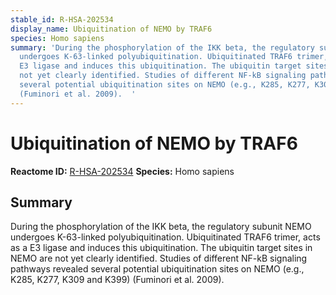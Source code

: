 ```yaml
---
stable_id: R-HSA-202534
display_name: Ubiquitination of NEMO by TRAF6
species: Homo sapiens
summary: 'During the phosphorylation of the IKK beta, the regulatory subunit NEMO
  undergoes K-63-linked polyubiquitination. Ubiquitinated TRAF6 trimer, acts as a
  E3 ligase and induces this ubiquitination. The ubiquitin target sites in NEMO are
  not yet clearly identified. Studies of different NF-kB signaling pathways revealed
  several potential ubiquitination sites on NEMO (e.g., K285, K277, K309 and K399)
  (Fuminori et al. 2009).  '
---
```


# Ubiquitination of NEMO by TRAF6
**Reactome ID:** [R-HSA-202534](https://reactome.org/content/detail/R-HSA-202534)
**Species:** Homo sapiens

## Summary

During the phosphorylation of the IKK beta, the regulatory subunit NEMO undergoes K-63-linked polyubiquitination. Ubiquitinated TRAF6 trimer, acts as a E3 ligase and induces this ubiquitination. The ubiquitin target sites in NEMO are not yet clearly identified. Studies of different NF-kB signaling pathways revealed several potential ubiquitination sites on NEMO (e.g., K285, K277, K309 and K399) (Fuminori et al. 2009).  
